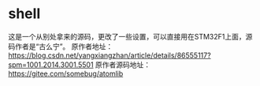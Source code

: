 # shell
这是一个从别处拿来的源码，更改了一些设置，可以直接用在STM32F1上面，源码作者是“古么宁”。
原作者地址：https://blog.csdn.net/yangxiangzhan/article/details/86555117?spm=1001.2014.3001.5501
原作者源码地址：https://gitee.com/somebug/atomlib
